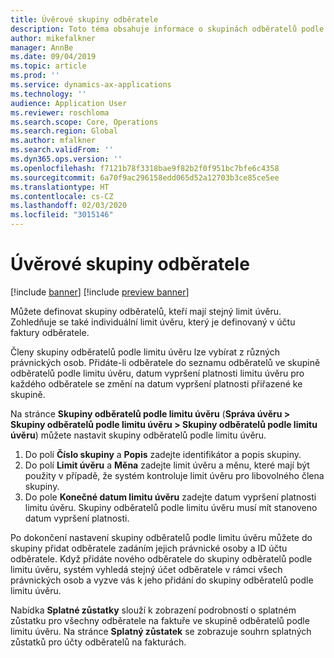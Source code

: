 ```yaml
---
title: Úvěrové skupiny odběratele
description: Toto téma obsahuje informace o skupinách odběratelů podle limitu úvěru.
author: mikefalkner
manager: AnnBe
ms.date: 09/04/2019
ms.topic: article
ms.prod: ''
ms.service: dynamics-ax-applications
ms.technology: ''
audience: Application User
ms.reviewer: roschloma
ms.search.scope: Core, Operations
ms.search.region: Global
ms.author: mfalkner
ms.search.validFrom: ''
ms.dyn365.ops.version: ''
ms.openlocfilehash: f7121b78f3318bae9f82b2f0f951bc7bfe6c4358
ms.sourcegitcommit: 6a70f9ac296158edd065d52a12703b3ce85ce5ee
ms.translationtype: HT
ms.contentlocale: cs-CZ
ms.lasthandoff: 02/03/2020
ms.locfileid: "3015146"
---
```

# <a name="customer-credit-groups"></a>Úvěrové skupiny odběratele

[!include [banner](../includes/banner.md)]
[!include [preview banner](../includes/preview-banner.md)]

Můžete definovat skupiny odběratelů, kteří mají stejný limit úvěru. Zohledňuje se také individuální limit úvěru, který je definovaný v účtu faktury odběratele.

Členy skupiny odběratelů podle limitu úvěru lze vybírat z různých právnických osob. Přidáte-li odběratele do seznamu odběratelů ve skupině odběratelů podle limitu úvěru, datum vypršení platnosti limitu úvěru pro každého odběratele se změní na datum vypršení platnosti přiřazené ke skupině.

Na stránce **Skupiny odběratelů podle limitu úvěru** (**Správa úvěru \> Skupiny odběratelů podle limitu úvěru \> Skupiny odběratelů podle limitu úvěru**) můžete nastavit skupiny odběratelů podle limitu úvěru.

1. Do polí **Číslo skupiny** a **Popis** zadejte identifikátor a popis skupiny.
2. Do polí **Limit úvěru** a **Měna** zadejte limit úvěru a měnu, které mají být použity v případě, že systém kontroluje limit úvěru pro libovolného člena skupiny.
3. Do pole **Konečné datum limitu úvěru** zadejte datum vypršení platnosti limitu úvěru. Skupiny odběratelů podle limitu úvěru musí mít stanoveno datum vypršení platnosti.

Po dokončení nastavení skupiny odběratelů podle limitu úvěru můžete do skupiny přidat odběratele zadáním jejich právnické osoby a ID účtu odběratele. Když přidáte nového odběratele do skupiny odběratelů podle limitu úvěru, systém vyhledá stejný účet odběratele v rámci všech právnických osob a vyzve vás k jeho přidání do skupiny odběratelů podle limitu úvěru.

Nabídka **Splatné zůstatky** slouží k zobrazení podrobností o splatném zůstatku pro všechny odběratele na faktuře ve skupině odběratelů podle limitu úvěru. Na stránce **Splatný zůstatek** se zobrazuje souhrn splatných zůstatků pro účty odběratelů na fakturách.
